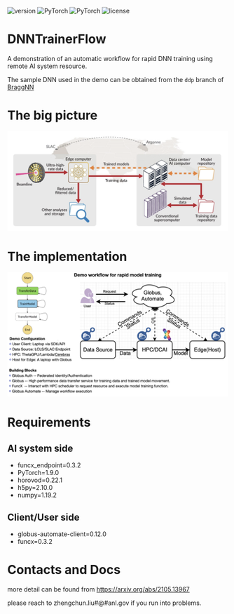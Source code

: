 ![version](https://img.shields.io/badge/Version-v0.1.0-blue.svg?style=plastic)
![PyTorch](https://img.shields.io/badge/PyTorch-v1.9.0-green.svg?style=plastic)
![PyTorch](https://img.shields.io/badge/horovod-v0.22.1-green.svg?style=plastic)
![license](https://img.shields.io/badge/license-CC_BY--NC-red.svg?style=plastic)

# DNNTrainerFlow
A demonstration of an automatic workflow for rapid DNN training using remote AI system resource.

The sample DNN used in the demo can be obtained from the `ddp` branch of [BraggNN](https://github.com/lzhengchun/BraggNN)

# The big picture
![The Big Picture](figure/big-picture.png)

# The implementation 
![title](figure/workflow-demo.jpeg)

# Requirements
## AI system side
- funcx_endpoint=0.3.2
- PyTorch=1.9.0
- horovod=0.22.1
- h5py=2.10.0
- numpy=1.19.2

## Client/User side
- globus-automate-client=0.12.0
- funcx=0.3.2

# Contacts and Docs
more detail can be found from https://arxiv.org/abs/2105.13967

please reach to zhengchun.liu#@#anl.gov if you run into problems.
